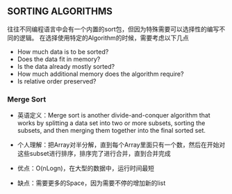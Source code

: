 
## SORTING ALGORITHMS

往往不同编程语言中会有一个内置的sort包，但因为特殊需要可以选择性的编写不同的逻辑。
在选择使用特定的Algorithm的时候，需要考虑以下几点
* How much data is to be sorted?
* Does the data fit in memory?
* Is the data already mostly sorted?
* How much additional memory does the algorithm require?
* Is relative order preserved?


### Merge Sort

* 英语定义：Merge sort is another divide-and-conquer algorithm that works by splitting a data set into two or more subsets, sorting the subsets, and then merging them together into the final sorted set.

* 个人理解：把Array对半分解，直到每个Array里面只有一个数，然后在开始对这些subset进行排序，排序完了进行合并，直到合并完成

* 优点：O(nLogn)，在大型的数据中，运行时间最短
* 缺点：需要更多的Space，因为需要不停的增加新的list

